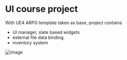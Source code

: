 # UI course project 

With UE4 ARPG template taken as base, project contains
- UI manager, slate based widgets
- external file data binding
- inventory system

![image](https://de.catbox.moe/llp58h.png)